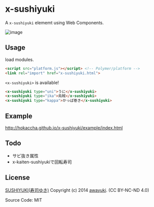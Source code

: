 # x-sushiyuki

A `x-sushiyuki` elememt using Web Components.

![image](https://cloud.githubusercontent.com/assets/39471/3540084/e42ba2c0-083f-11e4-9544-6b73cf289337.png)

## Usage

load modules.

```html
<script src="platform.js"></script> <!-- Polymer/platform -->
<link rel="import" href="x-sushiyuki.html">
```

`<x-sushiyuki>` is available!

```html
<x-sushiyuki type="uni">うに</x-sushiyuki>
<x-sushiyuki type="ika">烏賊</x-sushiyuki>
<x-sushiyuki type="kappa">かっぱ巻き</x-sushiyuki>
```

## Example

http://hokaccha.github.io/x-sushiyuki/example/index.html

## Todo

* サビ抜き属性
* x-kaiten-sushiyukiで回転寿司

## License

[SUSHIYUKI(寿司ゆき)](http://awayuki.net/sushiyuki/) Copyright (c) 2014 [awayuki](https://github.com/awayuki). (CC BY-NC-ND 4.0)

Source Code: MIT
